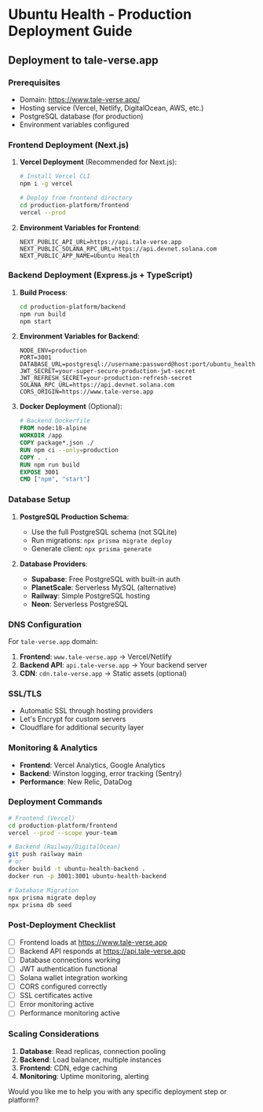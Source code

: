 # Ubuntu Health - Production Deployment Guide

## Deployment to tale-verse.app

### Prerequisites
- Domain: https://www.tale-verse.app/
- Hosting service (Vercel, Netlify, DigitalOcean, AWS, etc.)
- PostgreSQL database (for production)
- Environment variables configured

### Frontend Deployment (Next.js)

1. **Vercel Deployment** (Recommended for Next.js):
   ```bash
   # Install Vercel CLI
   npm i -g vercel
   
   # Deploy from frontend directory
   cd production-platform/frontend
   vercel --prod
   ```

2. **Environment Variables for Frontend**:
   ```env
   NEXT_PUBLIC_API_URL=https://api.tale-verse.app
   NEXT_PUBLIC_SOLANA_RPC_URL=https://api.devnet.solana.com
   NEXT_PUBLIC_APP_NAME=Ubuntu Health
   ```

### Backend Deployment (Express.js + TypeScript)

1. **Build Process**:
   ```bash
   cd production-platform/backend
   npm run build
   npm start
   ```

2. **Environment Variables for Backend**:
   ```env
   NODE_ENV=production
   PORT=3001
   DATABASE_URL=postgresql://username:password@host:port/ubuntu_health
   JWT_SECRET=your-super-secure-production-jwt-secret
   JWT_REFRESH_SECRET=your-production-refresh-secret
   SOLANA_RPC_URL=https://api.devnet.solana.com
   CORS_ORIGIN=https://www.tale-verse.app
   ```

3. **Docker Deployment** (Optional):
   ```dockerfile
   # Backend Dockerfile
   FROM node:18-alpine
   WORKDIR /app
   COPY package*.json ./
   RUN npm ci --only=production
   COPY . .
   RUN npm run build
   EXPOSE 3001
   CMD ["npm", "start"]
   ```

### Database Setup

1. **PostgreSQL Production Schema**:
   - Use the full PostgreSQL schema (not SQLite)
   - Run migrations: `npx prisma migrate deploy`
   - Generate client: `npx prisma generate`

2. **Database Providers**:
   - **Supabase**: Free PostgreSQL with built-in auth
   - **PlanetScale**: Serverless MySQL (alternative)
   - **Railway**: Simple PostgreSQL hosting
   - **Neon**: Serverless PostgreSQL

### DNS Configuration

For `tale-verse.app` domain:

1. **Frontend**: `www.tale-verse.app` → Vercel/Netlify
2. **Backend API**: `api.tale-verse.app` → Your backend server
3. **CDN**: `cdn.tale-verse.app` → Static assets (optional)

### SSL/TLS
- Automatic SSL through hosting providers
- Let's Encrypt for custom servers
- Cloudflare for additional security layer

### Monitoring & Analytics
- **Frontend**: Vercel Analytics, Google Analytics
- **Backend**: Winston logging, error tracking (Sentry)
- **Performance**: New Relic, DataDog

### Deployment Commands

```bash
# Frontend (Vercel)
cd production-platform/frontend
vercel --prod --scope your-team

# Backend (Railway/DigitalOcean)
git push railway main
# or
docker build -t ubuntu-health-backend .
docker run -p 3001:3001 ubuntu-health-backend

# Database Migration
npx prisma migrate deploy
npx prisma db seed
```

### Post-Deployment Checklist

- [ ] Frontend loads at https://www.tale-verse.app
- [ ] Backend API responds at https://api.tale-verse.app
- [ ] Database connections working
- [ ] JWT authentication functional
- [ ] Solana wallet integration working
- [ ] CORS configured correctly
- [ ] SSL certificates active
- [ ] Error monitoring active
- [ ] Performance monitoring active

### Scaling Considerations

1. **Database**: Read replicas, connection pooling
2. **Backend**: Load balancer, multiple instances
3. **Frontend**: CDN, edge caching
4. **Monitoring**: Uptime monitoring, alerting

Would you like me to help you with any specific deployment step or platform?